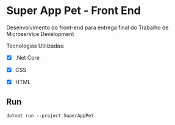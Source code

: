 # Super App Pet - Front End

Desenvolvimento do front-end para entrega final do Trabalho de Microservice Development <p>
Tecnologias Utilizadas: <p>
  - [x] .Net Core <p>
  - [x] CSS <p>
  - [x] HTML <p>

## Run 
```
dotnet run --project SuperAppPet
```

